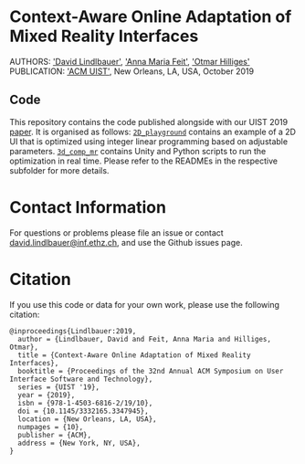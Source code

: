 # Context-Aware Online Adaptation of Mixed Reality Interfaces
AUTHORS: ['David Lindlbauer'](https://ait.ethz.ch/people/lindlbauer/), ['Anna Maria Feit'](https://ait.ethz.ch/people/feitan/), ['Otmar Hilliges'](https://ait.ethz.ch/people/hilliges/)
PUBLICATION: ['ACM UIST'](https://uist.acm.org/uist2019/), New Orleans, LA, USA, October 2019

## Code
This repository contains the code published alongside with our UIST 2019 [paper](https://ait.ethz.ch/projects/2019/computationalMR/downloads/computationalMR_preprint.pdf). It is organised as follows: [`2D_playground`](2D_playground) contains an example of a 2D UI that is optimized using integer linear programming based on adjustable parameters. [`3d_comp_mr`](3d_comp_mr) contains Unity and Python scripts to run the optimization in real time. Please refer to the READMEs in the respective subfolder for more details.

# Contact Information
For questions or problems please file an issue or contact [david.lindlbauer@inf.ethz.ch](mailto:david.lindlbauer@inf.ethz.ch), and use the Github issues page.

# Citation
If you use this code or data for your own work, please use the following citation:

```commandline
@inproceedings{Lindlbauer:2019,
  author = {Lindlbauer, David and Feit, Anna Maria and Hilliges, Otmar},
  title = {Context-Aware Online Adaptation of Mixed Reality Interfaces},
  booktitle = {Proceedings of the 32nd Annual ACM Symposium on User Interface Software and Technology},
  series = {UIST '19},
  year = {2019},
  isbn = {978-1-4503-6816-2/19/10},
  doi = {10.1145/3332165.3347945},
  location = {New Orleans, LA, USA},
  numpages = {10},
  publisher = {ACM},
  address = {New York, NY, USA},
}
```
